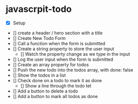 # javascrpit-todo

* [x] Setup
* [] create a header / hero section with a title
* [] Create New Todo Form
* [] Call a function when the form is submitted
* [] Create a string property to store the user input
  * [] Watch the property change as we type in the input
* [] Log the user input when the form is submitted
* [] Create an array property for todos
* [] Push the new todo into the todos array, with done: false
* [] Show the todos in a list
* [] Check done on a todo to mark it as done
  * [] Show a line through the todo tet
* [] Add a button to delete a todo
* [] Add a button to mark all todos as done